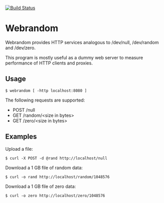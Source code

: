 [![Build Status](https://travis-ci.org/0intro/webrandom.svg?branch=master)](https://travis-ci.org/0intro/webrandom)

Webrandom
=========

Webrandom provides HTTP services analogous to /dev/null, /dev/random and /dev/zero.

This program is mostly useful as a dummy web server to measure performance of HTTP clients and proxies.

Usage
-----

```
$ webrandom [ -http localhost:8080 ]
```

The following requests are supported:

* POST /null
* GET /random/\<size in bytes>
* GET /zero/\<size in bytes>

Examples
--------

Upload a file:

```
$ curl -X POST -d @rand http://localhost/null
```

Download a 1 GB file of random data:

```
$ curl -o rand http://localhost/random/1048576
```

Download a 1 GB file of zero data:

```
$ curl -o zero http://localhost/zero/1048576
```
